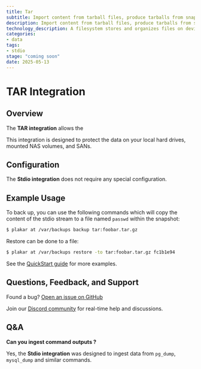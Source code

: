 ```yaml
---
title: Tar
subtitle: Import content from tarball files, produce tarballs from snapshots and klosets
description: Import content from tarball files, produce tarballs from snapshots and klosets
technology_description: A filesystem stores and organizes files on devices like hard drives or mounted NAS volumes.
categories: 
- data
tags:
- stdio
stage: "coming soon"
date: 2025-05-13
---
```


# TAR Integration

## Overview

The **TAR integration** allows the 

This integration is designed to protect the data on your local hard drives, mounted NAS volumes, and SANs.

## Configuration

The **Stdio integration** does not require any special configuration.

## Example Usage

To back up, you can use the following commands which will copy the content of the stdio stream to a file named `passwd` within the snapshot:

```sh
$ plakar at /var/backups backup tar:foobar.tar.gz
```

Restore can be done to a file:

```sh
$ plakar at /var/backups restore -to tar:foobar.tar.gz fc1b1e94
```




See the [QuickStart guide](https://docs.plakar.io/en/quickstart/index.html) for more examples.

## Questions, Feedback, and Support

Found a bug? [Open an issue on GitHub](https://github.com/PlakarKorp/plakar/issues/new?title=Bug%20report%20on%20Filesystem%20integration&body=Please%20provide%20a%20detailed%20description%20of%20the%20issue.%0A%0A**Plakar%20version**)

Join our [Discord community](https://discord.gg/uuegtnF2Q5) for real-time help and discussions.

## Q&A

**Can you ingest command outputs ?**

Yes, the **Stdio integration** was designed to ingest data from `pg_dump`, `mysql_dump` and similar commands.
